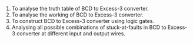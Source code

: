 1. To analyse the truth table of BCD to Excess-3 converter.
2. To analyse the working of BCD to Excess-3 converter.
3. To construct BCD to Excess-3 converter using logic gates.
4. Analysing all possible combinations of stuck-at-faults in BCD to Excess-3 converter at different input and output wires.
